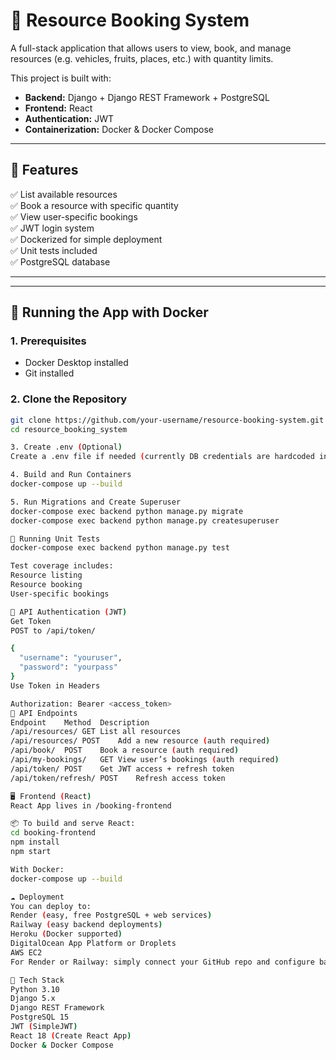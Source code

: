 # 🧾 Resource Booking System

A full-stack application that allows users to view, book, and manage resources (e.g. vehicles, fruits, places, etc.) with quantity limits.

This project is built with:
- **Backend:** Django + Django REST Framework + PostgreSQL
- **Frontend:** React
- **Authentication:** JWT
- **Containerization:** Docker & Docker Compose

---

## 📌 Features

✅ List available resources  
✅ Book a resource with specific quantity  
✅ View user-specific bookings  
✅ JWT login system  
✅ Dockerized for simple deployment  
✅ Unit tests included  
✅ PostgreSQL database

---
---

## 🚀 Running the App with Docker

### 1. Prerequisites
- Docker Desktop installed
- Git installed

### 2. Clone the Repository

```bash
git clone https://github.com/your-username/resource-booking-system.git
cd resource_booking_system

3. Create .env (Optional)
Create a .env file if needed (currently DB credentials are hardcoded in settings.py).

4. Build and Run Containers
docker-compose up --build

5. Run Migrations and Create Superuser
docker-compose exec backend python manage.py migrate
docker-compose exec backend python manage.py createsuperuser

🧪 Running Unit Tests
docker-compose exec backend python manage.py test

Test coverage includes:
Resource listing
Resource booking
User-specific bookings

🔐 API Authentication (JWT)
Get Token
POST to /api/token/

{
  "username": "youruser",
  "password": "yourpass"
}
Use Token in Headers

Authorization: Bearer <access_token>
🧭 API Endpoints
Endpoint	Method	Description
/api/resources/	GET	List all resources
/api/resources/	POST	Add a new resource (auth required)
/api/book/	POST	Book a resource (auth required)
/api/my-bookings/	GET	View user’s bookings (auth required)
/api/token/	POST	Get JWT access + refresh token
/api/token/refresh/	POST	Refresh access token

🖥️ Frontend (React)
React App lives in /booking-frontend

📦 To build and serve React:
cd booking-frontend
npm install
npm start

With Docker:
docker-compose up --build

☁️ Deployment
You can deploy to:
Render (easy, free PostgreSQL + web services)
Railway (easy backend deployments)
Heroku (Docker supported)
DigitalOcean App Platform or Droplets
AWS EC2
For Render or Railway: simply connect your GitHub repo and configure backend + frontend as separate services.

📝 Tech Stack
Python 3.10
Django 5.x
Django REST Framework
PostgreSQL 15
JWT (SimpleJWT)
React 18 (Create React App)
Docker & Docker Compose

